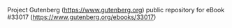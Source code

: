 Project Gutenberg (https://www.gutenberg.org) public repository for eBook #33017 (https://www.gutenberg.org/ebooks/33017)
